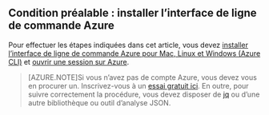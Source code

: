 ## Condition préalable : installer l’interface de ligne de commande Azure
Pour effectuer les étapes indiquées dans cet article, vous devez [installer l’interface de ligne de commande Azure pour Mac, Linux et Windows (Azure CLI)](xplat-install.md) et [ouvrir une session sur Azure](xplat-connect.md).

> [AZURE.NOTE]Si vous n’avez pas de compte Azure, vous devez vous en procurer un. Inscrivez-vous à un [essai gratuit ici](sign-up-organization.md). En outre, pour suivre correctement la procédure, vous devez disposer de [jq](https://stedolan.github.io/jq/) ou d’une autre bibliothèque ou outil d’analyse JSON.

<!---HONumber=Oct15_HO2-->